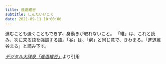 ```yaml
---
title: 進退維谷
subtitle: しんたいいこく
date: 2021-09-11 10:00:00
---
```


進むことも退くこともできず、身動きが取れないこと。
「維」は、これと読み、次に来る語を強調する語。「谷」は、「窮」と同じ意で、きわまる。「進退維谷まる」と読み下す。

<cite>[デジタル大辞泉「進退維谷」](https://dictionary.goo.ne.jp/word/%E9%80%B2%E9%80%80%E7%B6%AD%E8%B0%B7/)</cite>より引用